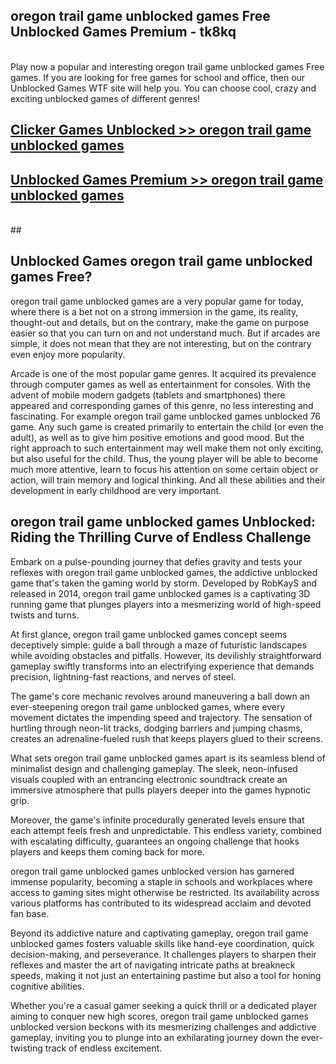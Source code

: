 ## oregon trail game unblocked games Free Unblocked Games Premium - tk8kq <br>
<br>
Play now a popular and interesting oregon trail game unblocked games Free games. If you are looking for free games for school and office, then our Unblocked Games WTF site will help you. You can choose cool, crazy and exciting unblocked games of different genres!


##  [Clicker Games Unblocked >> oregon trail game unblocked games](http://freeplayer.one?title=oregon_trail_game_unblocked_games&ref=05)

##  [Unblocked Games Premium >> oregon trail game unblocked games](http://freeplayer.one?title=oregon_trail_game_unblocked_games&ref=05)
  <br>
  ##



## Unblocked Games oregon trail game unblocked games Free?

oregon trail game unblocked games are a very popular game for today, where there is a bet not on a strong immersion in the game, its reality, thought-out and details, but on the contrary, make the game on purpose easier so that you can turn on and not understand much. But if arcades are simple, it does not mean that they are not interesting, but on the contrary even enjoy more popularity.

Arcade is one of the most popular game genres. It acquired its prevalence through computer games as well as entertainment for consoles. With the advent of mobile modern gadgets (tablets and smartphones) there appeared and corresponding games of this genre, no less interesting and fascinating. For example oregon trail game unblocked games unblocked 76 game. Any such game is created primarily to entertain the child (or even the adult), as well as to give him positive emotions and good mood. But the right approach to such entertainment may well make them not only exciting, but also useful for the child. Thus, the young player will be able to become much more attentive, learn to focus his attention on some certain object or action, will train memory and logical thinking. And all these abilities and their development in early childhood are very important.

##  oregon trail game unblocked games Unblocked: Riding the Thrilling Curve of Endless Challenge

Embark on a pulse-pounding journey that defies gravity and tests your reflexes with oregon trail game unblocked games, the addictive unblocked game that's taken the gaming world by storm. Developed by RobKayS and released in 2014, oregon trail game unblocked games is a captivating 3D running game that plunges players into a mesmerizing world of high-speed twists and turns.

At first glance, oregon trail game unblocked games concept seems deceptively simple: guide a ball through a maze of futuristic landscapes while avoiding obstacles and pitfalls. However, its devilishly straightforward gameplay swiftly transforms into an electrifying experience that demands precision, lightning-fast reactions, and nerves of steel.

The game's core mechanic revolves around maneuvering a ball down an ever-steepening oregon trail game unblocked games, where every movement dictates the impending speed and trajectory. The sensation of hurtling through neon-lit tracks, dodging barriers and jumping chasms, creates an adrenaline-fueled rush that keeps players glued to their screens.

What sets oregon trail game unblocked games apart is its seamless blend of minimalist design and challenging gameplay. The sleek, neon-infused visuals coupled with an entrancing electronic soundtrack create an immersive atmosphere that pulls players deeper into the games hypnotic grip.

Moreover, the game's infinite procedurally generated levels ensure that each attempt feels fresh and unpredictable. This endless variety, combined with escalating difficulty, guarantees an ongoing challenge that hooks players and keeps them coming back for more.

oregon trail game unblocked games unblocked version has garnered immense popularity, becoming a staple in schools and workplaces where access to gaming sites might otherwise be restricted. Its availability across various platforms has contributed to its widespread acclaim and devoted fan base.

Beyond its addictive nature and captivating gameplay, oregon trail game unblocked games fosters valuable skills like hand-eye coordination, quick decision-making, and perseverance. It challenges players to sharpen their reflexes and master the art of navigating intricate paths at breakneck speeds, making it not just an entertaining pastime but also a tool for honing cognitive abilities.

Whether you're a casual gamer seeking a quick thrill or a dedicated player aiming to conquer new high scores, oregon trail game unblocked games unblocked version beckons with its mesmerizing challenges and addictive gameplay, inviting you to plunge into an exhilarating journey down the ever-twisting track of endless excitement.